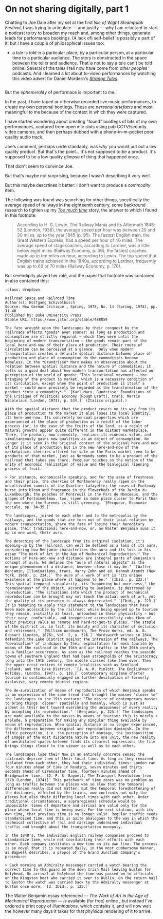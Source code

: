 # On not sharing digitally, part 1

Chatting to Joe Dale after my set at the first *Isle of Wight Steampubk Festival*, I was trying to articulate — and justify — why I am reluctant to start a podcast to try to broaden my reach and, among other things, generate leads for performance bookings. (A lack of) self-belief is possibly a part of it, but I have a couple of philosophical issues too:

- a tale is told in a particular place, by a particular person, at a particular time to a particular audience. The story is constructed in the space between the teller and audience. That is not to say a tale can't be told online. Several of the tales I tell now have come from *other peoples'* podcasts. And I learned a lot about to-video performances by watching this video advert for Daniel Mordern's [*Strange Tales*](https://www.youtube.com/watch?v=h8fmjDIk0F4):

```{youtube} h8fmjDIk0F4
```

But the *ephemerality* of performace is important to me.

In the past, I have taped or otherwise recorded live music performances, to create my own personal bootlegs. These are *personal artefacts* and most meaningful to me because of the context in which they were captured.

I have started wondering about creating "found" bootlegs of bits of my own performances, captured from open mic slots using pub CCTV/security video cameras, and then perhaps dubbed with a phone-in-m-pocket poor quality audio track.

Joe's comment, perhaps understandably, was *why* you would put out a low quality product. But that's the point... it's not supposed to be a product. It's supposed to be a low quality glimpse of thing that happened once.

That didn't seem to convince Joe.

But that's maybe not surprising, because I wasn't describing it very well.

But this maybe descrtines it better: I don't want to produce a *commodity* item.

The following was found was searching for other things, specifically the average speed of railways in the eighteenth century, some backround research to tighten up my [*Too much time*](https://psychemedia.github.io/storytelling-notes/too_much_time.html) story, the answer to which I found in this footnote:

> According to H. G. Lewin, The Railway Mania and its Aftermath 1845-52 (London, 1936), the average speed per hour was between 20 and 30 miles, up to the year 1845 (p. 95). The fastest English train, the Great Western Express, had a speed per hour of 46 miles. The average speed of stagecoaches, according to Lardner, was a little below eight miles (Railway Economy, p. 36); the fastest coaches made up to ten miles an hour, according to Lewin. The top speed that English trains achieved in the 1840s, according to Lardner, frequently was up to 60 or 70 miles (Railway Economy, p. 176).

But serendipity played her role, and the paper that footnote was contained in also contained this:

```{admonition} Commodifying events
:class: dropdown

Railroad Space and Railroad Time
Author(s): Wolfgang Schivelbusch
Source: New German Critique , Spring, 1978, No. 14 (Spring, 1978), pp. 31-40
Published by: Duke University Press
Stable URL: https://www.jstor.org/stable/488059

The fate wrought upon the landscapes by their conquest by the railroads affects *goods* even sooner: as long as production and consumption are strictly regional — which they were until the beginning of modern transportation — the goods remain part of the local here-and-now of their place of production. Their route of circulation can be perceived at a glance.  Only when modern transportation creates a definite spatial distance between place of production and place of consumption do the commodities become homeless. In the *Grundrisse* Marx makes an observation about the relation between spatial distance and the nature of commodities; it tells us a good deal about how modern transportation has affected our perception of the world of goods: "This locational movement — the bringing of the product to market, which is a necessary condition of its circulation, except when the point of production is itself a market — could more precisely be regarded as the transformation of the product *into a commodity*." `[Karl Marx, Gundrisse: Foundations of the Critique of Political Economy (Rough Draft), trans. Martin Nicololaus (London, 1973), p. 534.]` (Italics original.)

With the spatial distance that the product covers on its way from its place of production to the market it also loses its local identity, its here-and-now. Its concretely sensual properties which are experienced at the place of production as a result of the labor process (or, in the case of the fruits of the land, as a result of natural growth) appear quite different in the distant marketplace. There, the product, now commodity, realizes its economic value, and simultaneously gains new qualities as an object of consumption. No longer is it seen in the original context of the original here-and-now of its place of production but in the new here-and-now of the marketplace: cherries offered for sale in the Paris market seem to be products of that market, just as Normandy seems to be a product of the railroad that takes you there. Pecqueur touches on the notion of the unity of economic realization of value and the biological ripening process of fruit:

> For instance, economically speaking, and for the sake of freshness and their price, the cherries of Montmorency really ripen on the uncultivated summits of the Quartier Lafayette; the roses of Fontenay burst into bloom and fragrance in the flowerbeds of the Jardin du Luxembourgh; the peaches of Montreuil in the Parc de Monceaux, and the grapes of Fontainebleau, too, ripen in some place closer to Paris than the one where the Surenes is still greening. `[Pecqueur, Economie sociale, pp. 34-35.]`

The landscapes, joined to each other and to the metropolis by the railways, and the goods that are torn out of their local relation by modern transportation, share the fate of losing their hereditary place, their traditional here-and-now, or, as Walter Benjamin sums it up in one word, their aura.

The detaching of the landscape from its original isolation, it's opening-up by the railroad, can well be defined as a loss of its aura, considering how Benjamin characterizes the aura and its loss in his essay "The Work of Art in the Age of Mechanical Reproduction." The notions of here-and-now and distance are integral parts of Benjamin's concept of aura. He defines the "aura of natural objects" as the unique phenomenon of a distance, however close it may be." `[Walter Benjamin, Illuminations, trans. Harry Zohn and ed. Hannah Arendt (New York, 1968), p. 224.]` The aura of a work of art is "its unique existence at the place where it happens to be." `[Ibid., p. 222.]` This spatial-temporal singularity, its "happening-but-once-ness," the *genuineness* of the object, according to Benjamin, is destroyed by reproduction. "The situations into which the product of mechanical reproduction can be brought may not touch the actual work of art, yet the quality of its presence is always depreciated." `[Ibid., p. 223.]` It is tempting to apply this statement to the landscapes that have been made accessible by the railroad: while being opened up to tourism they remain, initially at least, untouched in their physicality — but their easy, comfortable, and inexpensive accessibility robs them of their previous value as remote and hard-to-get-to places. "The staple of the district is, in fact, its beauty and its character of seclusion and retirement," `[William Wordsworth, The Prose Works, ed. A. B. Grosart (London, 1876), Vol. 2, p. 326.]` Wordsworth writes in 1844, defending the Lake District against the intrusion of the railways. The *devaluation* of landsapes by their exploitation for mass tourism by means of the railroad in the 19th and air traffic in the 20th century is a familiar occurrence. As soon as the railroad reaches the seaside towns of southern England that had been strongholds of the aristocracy long into the 19th century, the middle classes take them over. Then the upper crust retires to remote localities such as Scotland, Ireland, and the Lake District. `[J. A. R. Pimlott, The Englishman's Holiday. (London, 1947), p. 118.]` Contemporary airplane charter tourism is continuously engaged in further devaluation of formerly exclusive, very remote tourist regions.

The de-auralization of means of reproduction of which Benjamin speaks is an expression of the same trend that brought the masses "closer to" the landscapes in the 19th century: "The desire of contemporary masses to bring things 'closer' spatially and humanly, which is just as ardent as their bent toward overcoming the uniqueness of every reality by accepting its reproduction." `[Benjamin, p. 225.]` The landscapes are made available to the masses by means of tourism: this is merely a prelude, a preparation for making any singular thing available by means of reproduction. When spatial distance is no longer experienced, the differences between original and reproduction diminish. In the filmic perception, i.e. the perception of montage, the juxtaposition of images of the most disparate nature into one unit, the new reality of annihilated spaces-between finds its clearest expression: the film brings things closer to the viewer as well as to each other.

The landscapes lose their Now in an entirely concrete sense: the railroads deprive them of their local time. As long as they remained isolated from each other, they had their individual times: London ran four minutes ahead of time in Reading, seven minutes and thirty seconds ahead of Cirencester time, fourteen minutes ahead of Bridgewater time. `[2. P. S. Bagwell, The Transport Revolution from 1770 (London, 1974)]` This patchwork of time zones was no problem as long as traffic between the places was so slow that the temporal differences really did not matter; but the temporal foreshortening of the distances, effected by the trains, now confronts not only the places but also their differing local times with each other. Under traditional circumstances, a supraregional schedule would be impossible: times of departure and arrival are valid only for the place whose local time is being used. For the next station, with its own time, that previous time is no longer valid. Regular traffic needs standardized time, and this is quite analogous to the way in which the technical collective of rail and carriage undermined individual traffic and brought about the transportation monopoly.

In the 1840's, the individual English railway companies proceed to standardize time, while not coordinating their efforts with each other. Each company institutes a new time on its own line. The process is so novel that it is repeated daily, in the most cumbersome manner, as Bagwell describes, a propos of the Grand Junction Company's procedure:

> Each morning an Admiralty messenger carried a watch bearing the correct time to the guard on the down Irish Mail leaving Euston for Holyhead. On arrival at Holyhead the time was passed on to officials on the Kingston boat who carried it over to Dublin. On the return mail to Euston the watch was carried back to the Admiralty messenger at Euston once more. `[3. Ibid., p. 125.]`
```

The Walter Benjamin essay referenced — *The Work of Art in the Age of Mechanical Reproduction* — *is* available (for free) online , but instead I've ordered a print copy of *illuminations*, which contains it, and will now wait the however many days it takes for that *phyisical* rendering of it to arrive.